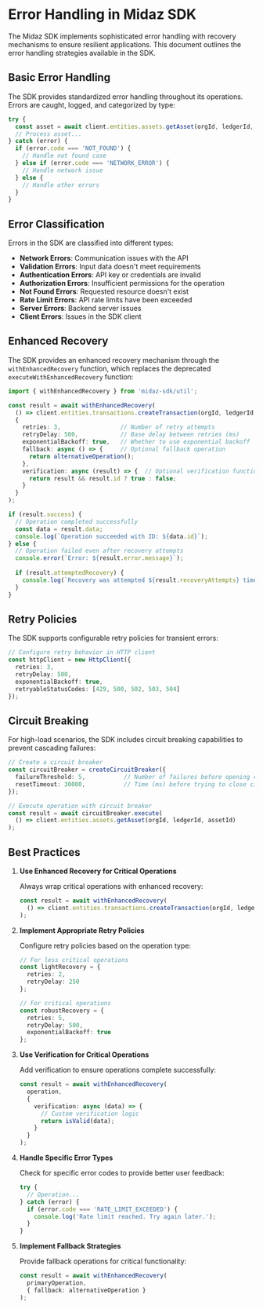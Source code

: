 # Error Handling in Midaz SDK

The Midaz SDK implements sophisticated error handling with recovery mechanisms to ensure resilient applications. This document outlines the error handling strategies available in the SDK.

## Basic Error Handling

The SDK provides standardized error handling throughout its operations. Errors are caught, logged, and categorized by type:

```typescript
try {
  const asset = await client.entities.assets.getAsset(orgId, ledgerId, assetId);
  // Process asset...
} catch (error) {
  if (error.code === 'NOT_FOUND') {
    // Handle not found case
  } else if (error.code === 'NETWORK_ERROR') {
    // Handle network issue
  } else {
    // Handle other errors
  }
}
```

## Error Classification

Errors in the SDK are classified into different types:

- **Network Errors**: Communication issues with the API
- **Validation Errors**: Input data doesn't meet requirements
- **Authentication Errors**: API key or credentials are invalid
- **Authorization Errors**: Insufficient permissions for the operation
- **Not Found Errors**: Requested resource doesn't exist
- **Rate Limit Errors**: API rate limits have been exceeded
- **Server Errors**: Backend server issues
- **Client Errors**: Issues in the SDK client

## Enhanced Recovery

The SDK provides an enhanced recovery mechanism through the `withEnhancedRecovery` function, which replaces the deprecated `executeWithEnhancedRecovery` function:

```typescript
import { withEnhancedRecovery } from 'midaz-sdk/util';

const result = await withEnhancedRecovery(
  () => client.entities.transactions.createTransaction(orgId, ledgerId, transaction),
  {
    retries: 3,                 // Number of retry attempts
    retryDelay: 500,            // Base delay between retries (ms)
    exponentialBackoff: true,   // Whether to use exponential backoff
    fallback: async () => {     // Optional fallback operation
      return alternativeOperation();
    },
    verification: async (result) => {  // Optional verification function
      return result && result.id ? true : false;
    }
  }
);

if (result.success) {
  // Operation completed successfully
  const data = result.data;
  console.log(`Operation succeeded with ID: ${data.id}`);
} else {
  // Operation failed even after recovery attempts
  console.error(`Error: ${result.error.message}`);
  
  if (result.attemptedRecovery) {
    console.log(`Recovery was attempted ${result.recoveryAttempts} times`);
  }
}
```

## Retry Policies

The SDK supports configurable retry policies for transient errors:

```typescript
// Configure retry behavior in HTTP client
const httpClient = new HttpClient({
  retries: 3,
  retryDelay: 500,
  exponentialBackoff: true,
  retryableStatusCodes: [429, 500, 502, 503, 504]
});
```

## Circuit Breaking

For high-load scenarios, the SDK includes circuit breaking capabilities to prevent cascading failures:

```typescript
// Create a circuit breaker
const circuitBreaker = createCircuitBreaker({
  failureThreshold: 5,           // Number of failures before opening circuit
  resetTimeout: 30000,           // Time (ms) before trying to close circuit
});

// Execute operation with circuit breaker
const result = await circuitBreaker.execute(
  () => client.entities.assets.getAsset(orgId, ledgerId, assetId)
);
```

## Best Practices

1. **Use Enhanced Recovery for Critical Operations**

   Always wrap critical operations with enhanced recovery:

   ```typescript
   const result = await withEnhancedRecovery(
     () => client.entities.transactions.createTransaction(orgId, ledgerId, transaction)
   );
   ```

2. **Implement Appropriate Retry Policies**

   Configure retry policies based on the operation type:

   ```typescript
   // For less critical operations
   const lightRecovery = {
     retries: 2,
     retryDelay: 250
   };

   // For critical operations
   const robustRecovery = {
     retries: 5,
     retryDelay: 500,
     exponentialBackoff: true
   };
   ```

3. **Use Verification for Critical Operations**

   Add verification to ensure operations complete successfully:

   ```typescript
   const result = await withEnhancedRecovery(
     operation,
     { 
       verification: async (data) => {
         // Custom verification logic
         return isValid(data);
       }
     }
   );
   ```

4. **Handle Specific Error Types**

   Check for specific error codes to provide better user feedback:

   ```typescript
   try {
     // Operation...
   } catch (error) {
     if (error.code === 'RATE_LIMIT_EXCEEDED') {
       console.log('Rate limit reached. Try again later.');
     }
   }
   ```

5. **Implement Fallback Strategies**

   Provide fallback operations for critical functionality:

   ```typescript
   const result = await withEnhancedRecovery(
     primaryOperation,
     { fallback: alternativeOperation }
   );
   ```
